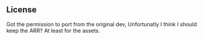## License

Got the permission to port from the original dev, Unfortunatly I think I should keep the ARR? At least for the assets.
